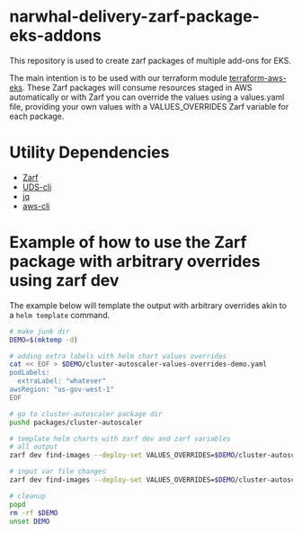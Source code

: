 # narwhal-delivery-zarf-package-eks-addons

This repository is used to create zarf packages of multiple add-ons for EKS.

The main intention is to be used with our terraform module [terraform-aws-eks](https://github.com/defenseunicorns/terraform-aws-eks). These Zarf packages will consume resources staged in AWS automatically or with Zarf you can override the values using a values.yaml file, providing your own values with a VALUES_OVERRIDES Zarf variable for each package.

# Utility Dependencies

 - [Zarf](https://github.com/zarf-dev/zarf)
 - [UDS-cli](https://github.com/defenseunicorns/uds-cli)
 - [jq](https://stedolan.github.io/jq/)
 - [aws-cli](https://aws.amazon.com/cli/)

# Example of how to use the Zarf package with arbitrary overrides using zarf dev

The example below will template the output with arbitrary overrides akin to a `helm template` command.

```bash
# make junk dir
DEMO=$(mktemp -d)

# adding extra labels with helm chart values overrides
cat << EOF > $DEMO/cluster-autoscaler-values-overrides-demo.yaml
podLabels:
  extraLabel: "whatever"
awsRegion: "us-gov-west-1"
EOF

# go to cluster-autoscaler package dir
pushd packages/cluster-autoscaler

# template helm charts with zarf dev and zarf variables
# all output
zarf dev find-images --deploy-set VALUES_OVERRIDES=$DEMO/cluster-autoscaler-values-overrides-demo.yaml --why "kind"

# input var file changes
zarf dev find-images --deploy-set VALUES_OVERRIDES=$DEMO/cluster-autoscaler-values-overrides-demo.yaml --why "kind" | grep -A 10 -B 10 "us-gov-west-1\|whatever" 

# cleanup
popd
rm -rf $DEMO
unset DEMO
```
